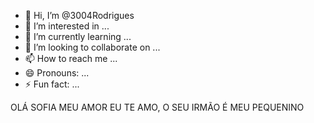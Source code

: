 - 👋 Hi, I’m @3004Rodrigues
- 👀 I’m interested in ...
- 🌱 I’m currently learning ...
- 💞️ I’m looking to collaborate on ...
- 📫 How to reach me ...
- 😄 Pronouns: ...
- ⚡ Fun fact: ...

<!---
3004Rodrigues/3004Rodrigues is a ✨ special ✨ repository because its `README.md` (this file) appears on your GitHub profile.
You can click the Preview link to take a look at your changes.
--->
<!DOCTUPE html> <html>

<head> <meta charset="utf-8">
<title> teste 11</title>

</head>

<body>

<p> OLÁ SOFIA MEU AMOR EU TE AMO, O SEU IRMÃO É MEU PEQUENINO  <p>
<body>

</html>
